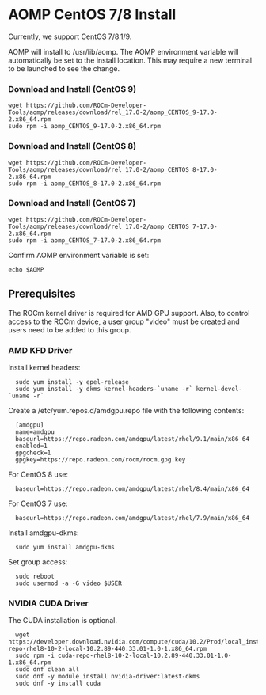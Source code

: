 # AOMP CentOS 7/8 Install
Currently, we support CentOS 7/8.1/9.

AOMP will install to /usr/lib/aomp. The AOMP environment variable will automatically be set to the install location. This may require a new terminal to be launched to see the change.<br>

### Download and Install (CentOS 9)
```
wget https://github.com/ROCm-Developer-Tools/aomp/releases/download/rel_17.0-2/aomp_CENTOS_9-17.0-2.x86_64.rpm
sudo rpm -i aomp_CENTOS_9-17.0-2.x86_64.rpm
```
### Download and Install (CentOS 8)
```
wget https://github.com/ROCm-Developer-Tools/aomp/releases/download/rel_17.0-2/aomp_CENTOS_8-17.0-2.x86_64.rpm
sudo rpm -i aomp_CENTOS_8-17.0-2.x86_64.rpm
```
### Download and Install (CentOS 7)
```
wget https://github.com/ROCm-Developer-Tools/aomp/releases/download/rel_17.0-2/aomp_CENTOS_7-17.0-2.x86_64.rpm
sudo rpm -i aomp_CENTOS_7-17.0-2.x86_64.rpm
```
Confirm AOMP environment variable is set:
```
echo $AOMP
```

## Prerequisites
The ROCm kernel driver is required for AMD GPU support.
Also, to control access to the ROCm device, a user group "video" must be created and users need to be added to this group.

### AMD KFD Driver
Install kernel headers:
```
  sudo yum install -y epel-release
  sudo yum install -y dkms kernel-headers-`uname -r` kernel-devel-`uname -r`
```
Create a /etc/yum.repos.d/amdgpu.repo file with the following contents:
```
  [amdgpu]
  name=amdgpu
  baseurl=https://repo.radeon.com/amdgpu/latest/rhel/9.1/main/x86_64
  enabled=1
  gpgcheck=1
  gpgkey=https://repo.radeon.com/rocm/rocm.gpg.key
```
For CentOS 8 use:
```
  baseurl=https://repo.radeon.com/amdgpu/latest/rhel/8.4/main/x86_64
```
For CentOS 7 use:
```
  baseurl=https://repo.radeon.com/amdgpu/latest/rhel/7.9/main/x86_64
```

Install amdgpu-dkms:
```
  sudo yum install amdgpu-dkms
```
Set group access:
```
  sudo reboot
  sudo usermod -a -G video $USER
```
### NVIDIA CUDA Driver
The CUDA installation is optional.
```
  wget https://developer.download.nvidia.com/compute/cuda/10.2/Prod/local_installers/cuda-repo-rhel8-10-2-local-10.2.89-440.33.01-1.0-1.x86_64.rpm
  sudo rpm -i cuda-repo-rhel8-10-2-local-10.2.89-440.33.01-1.0-1.x86_64.rpm
  sudo dnf clean all
  sudo dnf -y module install nvidia-driver:latest-dkms
  sudo dnf -y install cuda
```
